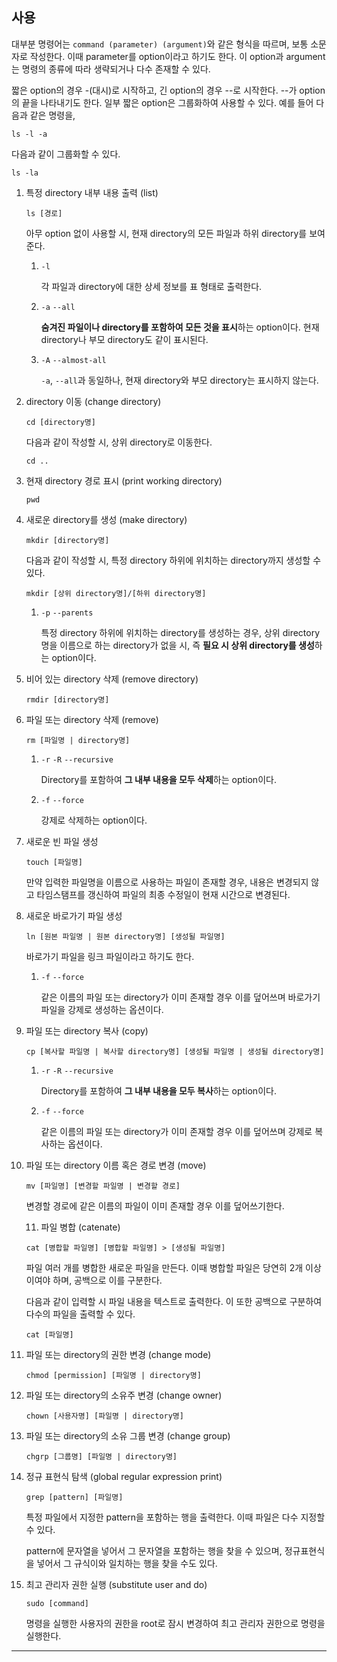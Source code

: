 ## 사용

대부분 명령어는 `command (parameter) (argument)`와 같은 형식을 따르며, 보통 소문자로 작성한다. 이때 parameter를 option이라고 하기도 한다. 이 option과 argument는 명령의 종류에 따라 생략되거나 다수 존재할 수 있다.

짧은 option의 경우 -(대시)로 시작하고, 긴 option의 경우 --로 시작한다. --가 option의 끝을 나타내기도 한다. 일부 짧은 option은 그룹화하여 사용할 수 있다. 예를 들어 다음과 같은 명령을,

```shell
ls -l -a
```

다음과 같이 그룹화할 수 있다.

```shell
ls -la
```

1. 특정 directory 내부 내용 출력 (list)

   ```shell
   ls [경로]
   ```

   아무 option 없이 사용할 시, 현재 directory의 모든 파일과 하위 directory를 보여준다.

   1. `-l`

      각 파일과 directory에 대한 상세 정보를 표 형태로 출력한다.

   2. `-a` `--all`

      **숨겨진 파일이나 directory를 포함하여 모든 것을 표시**하는 option이다. 현재 directory나 부모 directory도 같이 표시된다.

   3. `-A` `--almost-all`

      `-a`, `--all`과 동일하나, 현재 directory와 부모 directory는 표시하지 않는다.

2. directory 이동 (change directory)

   ```shell
   cd [directory명]
   ```

   다음과 같이 작성할 시, 상위 directory로 이동한다.

   ```shell
   cd ..
   ```

3. 현재 directory 경로 표시 (print working directory)

   ```shell
   pwd
   ```

4. 새로운 directory를 생성 (make directory)

   ```shell
   mkdir [directory명]
   ```

   다음과 같이 작성할 시, 특정 directory 하위에 위치하는 directory까지 생성할 수 있다.

   ```shell
   mkdir [상위 directory명]/[하위 directory명]
   ```

   1. `-p` `--parents`

      특정 directory 하위에 위치하는 directory를 생성하는 경우, 상위 directory명을 이름으로 하는 directory가 없을 시, 즉 **필요 시 상위 directory를 생성**하는 option이다.

5. 비어 있는 directory 삭제 (remove directory)

   ```shell
   rmdir [directory명]
   ```

6. 파일 또는 directory 삭제 (remove)

   ```shell
   rm [파일명 | directory명]
   ```

   1. `-r` `-R` `--recursive`

      Directory를 포함하여 **그 내부 내용을 모두 삭제**하는 option이다.

   2. `-f` `--force`

      강제로 삭제하는 option이다.

7. 새로운 빈 파일 생성

   ```shell
   touch [파일명]
   ```

   만약 입력한 파일명을 이름으로 사용하는 파일이 존재할 경우, 내용은 변경되지 않고 타임스탬프를 갱신하여 파일의 최종 수정일이 현재 시간으로 변경된다.

8. 새로운 바로가기 파일 생성

   ```shell
   ln [원본 파일명 | 원본 directory명] [생성될 파일명]
   ```

   바로가기 파일을 링크 파일이라고 하기도 한다.

   1. `-f` `--force`

      같은 이름의 파일 또는 directory가 이미 존재할 경우 이를 덮어쓰며 바로가기 파일을 강제로 생성하는 옵션이다.

9. 파일 또는 directory 복사 (copy)

   ```shell
   cp [복사할 파일명 | 복사할 directory명] [생성될 파일명 | 생성될 directory명]
   ```

   1. `-r` `-R` `--recursive`

      Directory를 포함하여 **그 내부 내용을 모두 복사**하는 option이다.

   2. `-f` `--force`

      같은 이름의 파일 또는 directory가 이미 존재할 경우 이를 덮어쓰며 강제로 복사하는 옵션이다.

10. 파일 또는 directory 이름 혹은 경로 변경 (move)

    ```shell
    mv [파일명] [변경할 파일명 | 변경할 경로]
    ```

    변경할 경로에 같은 이름의 파일이 이미 존재할 경우 이를 덮어쓰기한다.

    11. 파일 병합 (catenate)

    ```shell
    cat [병합할 파일명] [병합할 파일명] > [생성될 파일명]
    ```

    파일 여러 개를 병합한 새로운 파일을 만든다. 이때 병합할 파일은 당연히 2개 이상이여야 하며, 공백으로 이를 구분한다.

    다음과 같이 입력할 시 파일 내용을 텍스트로 출력한다. 이 또한 공백으로 구분하여 다수의 파일을 출력할 수 있다.

    ```shell
    cat [파일명]
    ```

11. 파일 또는 directory의 권한 변경 (change mode)

    ```shell
    chmod [permission] [파일명 | directory명]
    ```

12. 파일 또는 directory의 소유주 변경 (change owner)

    ```shell
    chown [사용자명] [파일명 | directory명]
    ```

13. 파일 또는 directory의 소유 그룹 변경 (change group)

    ```shell
    chgrp [그룹명] [파일명 | directory명]
    ```

14. 정규 표현식 탐색 (global regular expression print)

    ```shell
    grep [pattern] [파일명]
    ```

    특정 파일에서 지정한 pattern을 포함하는 행을 출력한다. 이때 파일은 다수 지정할 수 있다.

    pattern에 문자열을 넣어서 그 문자열을 포함하는 행을 찾을 수 있으며, 정규표현식을 넣어서 그 규식이와 일치하는 행을 찾을 수도 있다.

15. 최고 관리자 권한 실행 (substitute user and do)

    ```shell
    sudo [command]
    ```

    명령을 실행한 사용자의 권한을 root로 잠시 변경하여 최고 관리자 권한으로 명령을 실행한다.

---
